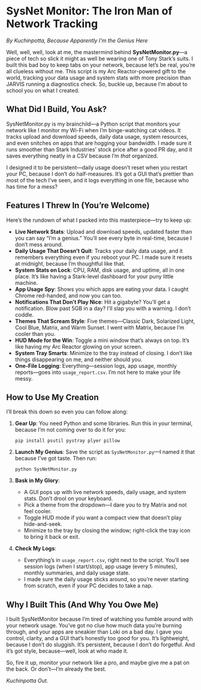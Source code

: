 # SysNet Monitor: The Iron Man of Network Tracking

*By Kuchinpotta, Because Apparently I’m the Genius Here*

Well, well, well, look at me, the mastermind behind **SysNetMonitor.py**—a piece of tech so slick it might as well be wearing one of Tony Stark’s suits. I built this bad boy to keep tabs on your network, because let’s be real, you’re all clueless without me. This script is my Arc Reactor-powered gift to the world, tracking your data usage and system stats with more precision than JARVIS running a diagnostics check. So, buckle up, because I’m about to school you on what I created.

## What Did I Build, You Ask?

SysNetMonitor.py is my brainchild—a Python script that monitors your network like I monitor my Wi-Fi when I’m binge-watching cat videos. It tracks upload and download speeds, daily data usage, system resources, and even snitches on apps that are hogging your bandwidth. I made sure it runs smoother than Stark Industries’ stock price after a good PR day, and it saves everything neatly in a CSV because I’m *that* organized.

I designed it to be persistent—daily usage doesn’t reset when you restart your PC, because I don’t do half-measures. It’s got a GUI that’s prettier than most of the tech I’ve seen, and it logs everything in one file, because who has time for a mess?

## Features I Threw In (You’re Welcome)

Here’s the rundown of what I packed into this masterpiece—try to keep up:

- **Live Network Stats**: Upload and download speeds, updated faster than you can say “I’m a genius.” You’ll see every byte in real-time, because I don’t mess around.
- **Daily Usage That Doesn’t Quit**: Tracks your daily data usage, and it remembers everything even if you reboot your PC. I made sure it resets at midnight, because I’m thoughtful like that.
- **System Stats on Lock**: CPU, RAM, disk usage, and uptime, all in one place. It’s like having a Stark-level dashboard for your puny little machine.
- **App Usage Spy**: Shows you which apps are eating your data. I caught Chrome red-handed, and now you can too.
- **Notifications That Don’t Play Nice**: Hit a gigabyte? You’ll get a notification. Blow past 5GB in a day? I’ll slap you with a warning. I don’t coddle.
- **Themes That Scream Style**: Five themes—Classic Dark, Solarized Light, Cool Blue, Matrix, and Warm Sunset. I went with Matrix, because I’m cooler than you.
- **HUD Mode for the Win**: Toggle a mini window that’s always on top. It’s like having my Arc Reactor glowing on your screen.
- **System Tray Smarts**: Minimize to the tray instead of closing. I don’t like things disappearing on me, and neither should you.
- **One-File Logging**: Everything—session logs, app usage, monthly reports—goes into `usage_report.csv`. I’m not here to make your life messy.

## How to Use My Creation

I’ll break this down so even you can follow along:

1. **Gear Up**: You need Python and some libraries. Run this in your terminal, because I’m not coming over to do it for you:

   ```
   pip install psutil pystray plyer pillow
   ```

2. **Launch My Genius**: Save the script as `SysNetMonitor.py`—I named it that because I’ve got taste. Then run:

   ```
   python SysNetMonitor.py
   ```

3. **Bask in My Glory**:

   - A GUI pops up with live network speeds, daily usage, and system stats. Don’t drool on your keyboard.
   - Pick a theme from the dropdown—I dare you to try Matrix and not feel cooler.
   - Toggle HUD mode if you want a compact view that doesn’t play hide-and-seek.
   - Minimize to the tray by closing the window; right-click the tray icon to bring it back or exit.

4. **Check My Logs**:

   - Everything’s in `usage_report.csv`, right next to the script. You’ll see session logs (when I start/stop), app usage (every 5 minutes), monthly summaries, and daily usage state.
   - I made sure the daily usage sticks around, so you’re never starting from scratch, even if your PC decides to take a nap.

## Why I Built This (And Why You Owe Me)

I built SysNetMonitor because I’m tired of watching you fumble around with your network usage. You’ve got no clue how much data you’re burning through, and your apps are sneakier than Loki on a bad day. I gave you control, clarity, and a GUI that’s honestly too good for you. It’s lightweight, because I don’t do sluggish. It’s persistent, because I don’t do forgetful. And it’s got style, because—well, look at who made it.

So, fire it up, monitor your network like a pro, and maybe give me a pat on the back. Or don’t—I’m already the best.

*Kuchinpotta Out.*
